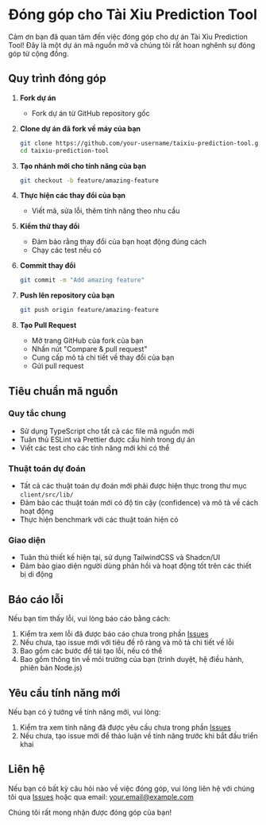# Đóng góp cho Tài Xỉu Prediction Tool

Cảm ơn bạn đã quan tâm đến việc đóng góp cho dự án Tài Xỉu Prediction Tool! Đây là một dự án mã nguồn mở và chúng tôi rất hoan nghênh sự đóng góp từ cộng đồng.

## Quy trình đóng góp

1. **Fork dự án**
   - Fork dự án từ GitHub repository gốc

2. **Clone dự án đã fork về máy của bạn**
   ```bash
   git clone https://github.com/your-username/taixiu-prediction-tool.git
   cd taixiu-prediction-tool
   ```

3. **Tạo nhánh mới cho tính năng của bạn**
   ```bash
   git checkout -b feature/amazing-feature
   ```

4. **Thực hiện các thay đổi của bạn**
   - Viết mã, sửa lỗi, thêm tính năng theo nhu cầu

5. **Kiểm thử thay đổi**
   - Đảm bảo rằng thay đổi của bạn hoạt động đúng cách
   - Chạy các test nếu có

6. **Commit thay đổi**
   ```bash
   git commit -m "Add amazing feature"
   ```

7. **Push lên repository của bạn**
   ```bash
   git push origin feature/amazing-feature
   ```

8. **Tạo Pull Request**
   - Mở trang GitHub của fork của bạn
   - Nhấn nút "Compare & pull request"
   - Cung cấp mô tả chi tiết về thay đổi của bạn
   - Gửi pull request

## Tiêu chuẩn mã nguồn

### Quy tắc chung
- Sử dụng TypeScript cho tất cả các file mã nguồn mới
- Tuân thủ ESLint và Prettier được cấu hình trong dự án
- Viết các test cho các tính năng mới khi có thể

### Thuật toán dự đoán
- Tất cả các thuật toán dự đoán mới phải được hiện thực trong thư mục `client/src/lib/`
- Đảm bảo các thuật toán mới có độ tin cậy (confidence) và mô tả về cách hoạt động
- Thực hiện benchmark với các thuật toán hiện có

### Giao diện
- Tuân thủ thiết kế hiện tại, sử dụng TailwindCSS và Shadcn/UI
- Đảm bảo giao diện người dùng phản hồi và hoạt động tốt trên các thiết bị di động

## Báo cáo lỗi

Nếu bạn tìm thấy lỗi, vui lòng báo cáo bằng cách:
1. Kiểm tra xem lỗi đã được báo cáo chưa trong phần [Issues](https://github.com/yourusername/taixiu-prediction-tool/issues)
2. Nếu chưa, tạo issue mới với tiêu đề rõ ràng và mô tả chi tiết về lỗi
3. Bao gồm các bước để tái tạo lỗi, nếu có thể
4. Bao gồm thông tin về môi trường của bạn (trình duyệt, hệ điều hành, phiên bản Node.js)

## Yêu cầu tính năng mới

Nếu bạn có ý tưởng về tính năng mới, vui lòng:
1. Kiểm tra xem tính năng đã được yêu cầu chưa trong phần [Issues](https://github.com/yourusername/taixiu-prediction-tool/issues)
2. Nếu chưa, tạo issue mới để thảo luận về tính năng trước khi bắt đầu triển khai

## Liên hệ

Nếu bạn có bất kỳ câu hỏi nào về việc đóng góp, vui lòng liên hệ với chúng tôi qua [Issues](https://github.com/yourusername/taixiu-prediction-tool/issues) hoặc qua email: your.email@example.com

Chúng tôi rất mong nhận được đóng góp của bạn!